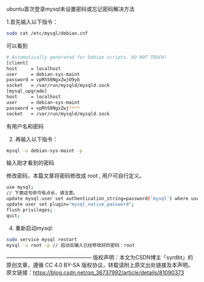 ubuntu首次登录mysql未设置密码或忘记密码解决方法

1.首先输入以下指令：
```bash
sudo cat /etc/mysql/debian.cnf
```
可以看到
```bash
# Automatically generated for Debian scripts. DO NOT TOUCH!
[client]
host     = localhost
user     = debian-sys-maint
password = vpRh58NgxZwjO9yb
socket   = /var/run/mysqld/mysqld.sock
[mysql_upgrade]
host     = localhost
user     = debian-sys-maint
password = vpRh58NgxZwj****
socket   = /var/run/mysqld/mysqld.sock
```
有用户名和密码

2. 再输入以下指令：

```bash
mysql -u debian-sys-maint -p
```
输入刚才看到的密码

修改密码，本篇文章将密码修改成 root , 用户可自行定义。
```bash
use mysql;
// 下面这句命令有点长，请注意。
update mysql.user set authentication_string=password('mysql') where user='root' and Host ='localhost';
update user set plugin="mysql_native_password"; 
flush privileges;
quit;
```


4. 重新启动mysql:
```bash
sudo service mysql restart
mysql -u root -p // 启动后输入已经修改好的密码：root
```


————————————————
版权声明：本文为CSDN博主「syrdbt」的原创文章，遵循 CC 4.0 BY-SA 版权协议，转载请附上原文出处链接及本声明。
原文链接：https://blog.csdn.net/qq_38737992/article/details/81090373